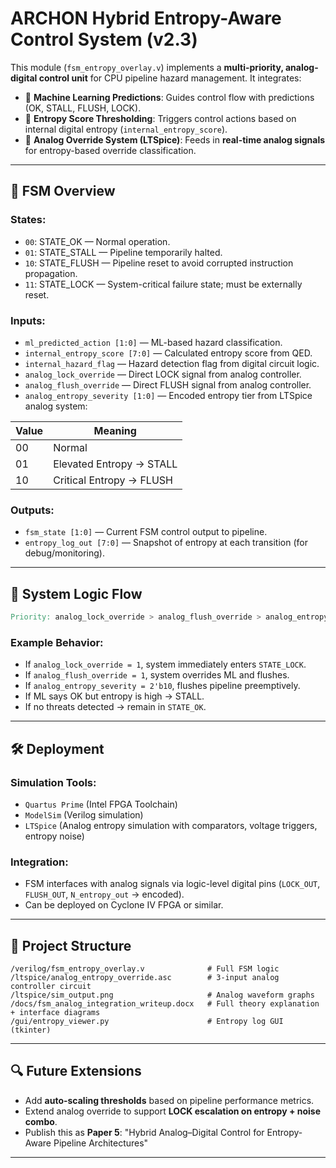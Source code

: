 # ARCHON Hybrid Entropy-Aware Control System (v2.3)

This module (`fsm_entropy_overlay.v`) implements a **multi-priority, analog-digital control unit** for CPU pipeline hazard management. It integrates:

- 🧠 **Machine Learning Predictions**: Guides control flow with predictions (OK, STALL, FLUSH, LOCK).
- 🔀 **Entropy Score Thresholding**: Triggers control actions based on internal digital entropy (`internal_entropy_score`).
- 🔌 **Analog Override System (LTSpice)**: Feeds in **real-time analog signals** for entropy-based override classification.

---

## 🔁 FSM Overview

### States:
- `00`: STATE_OK — Normal operation.
- `01`: STATE_STALL — Pipeline temporarily halted.
- `10`: STATE_FLUSH — Pipeline reset to avoid corrupted instruction propagation.
- `11`: STATE_LOCK — System-critical failure state; must be externally reset.

### Inputs:
- `ml_predicted_action [1:0]` — ML-based hazard classification.
- `internal_entropy_score [7:0]` — Calculated entropy score from QED.
- `internal_hazard_flag` — Hazard detection flag from digital circuit logic.
- `analog_lock_override` — Direct LOCK signal from analog controller.
- `analog_flush_override` — Direct FLUSH signal from analog controller.
- `analog_entropy_severity [1:0]` — Encoded entropy tier from LTSpice analog system:

| Value | Meaning               |
|-------|------------------------|
| 00    | Normal                |
| 01    | Elevated Entropy → STALL |
| 10    | Critical Entropy → FLUSH |

### Outputs:
- `fsm_state [1:0]` — Current FSM control output to pipeline.
- `entropy_log_out [7:0]` — Snapshot of entropy at each transition (for debug/monitoring).

---

## 🔬 System Logic Flow

```verilog
Priority: analog_lock_override > analog_flush_override > analog_entropy_severity > ML prediction > digital hazard
```

### Example Behavior:

- If `analog_lock_override = 1`, system immediately enters `STATE_LOCK`.
- If `analog_flush_override = 1`, system overrides ML and flushes.
- If `analog_entropy_severity = 2'b10`, flushes pipeline preemptively.
- If ML says OK but entropy is high → STALL.
- If no threats detected → remain in `STATE_OK`.

---

## 🛠️ Deployment

### Simulation Tools:
- `Quartus Prime` (Intel FPGA Toolchain)
- `ModelSim` (Verilog simulation)
- `LTSpice` (Analog entropy simulation with comparators, voltage triggers, entropy noise)

### Integration:
- FSM interfaces with analog signals via logic-level digital pins (`LOCK_OUT`, `FLUSH_OUT`, `N_entropy_out` → encoded).
- Can be deployed on Cyclone IV FPGA or similar.

---

## 📁 Project Structure

```
/verilog/fsm_entropy_overlay.v              # Full FSM logic
/ltspice/analog_entropy_override.asc        # 3-input analog controller circuit
/ltspice/sim_output.png                     # Analog waveform graphs
/docs/fsm_analog_integration_writeup.docx   # Full theory explanation + interface diagrams
/gui/entropy_viewer.py                      # Entropy log GUI (tkinter)
```

---

## 🔍 Future Extensions

- Add **auto-scaling thresholds** based on pipeline performance metrics.
- Extend analog override to support **LOCK escalation on entropy + noise combo**.
- Publish this as **Paper 5**: "Hybrid Analog–Digital Control for Entropy-Aware Pipeline Architectures"

---

